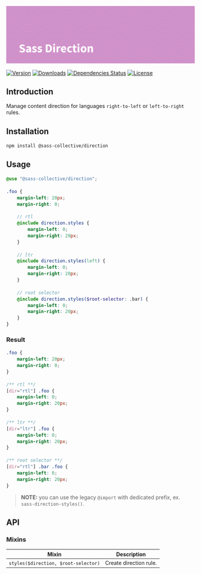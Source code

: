 ![Sass Direction](.github/banner.png)

[![Version](https://flat.badgen.net/npm/v/@sass-collective/direction)](https://www.npmjs.com/package/@sass-collective/direction)
[![Downloads](https://flat.badgen.net/npm/dt/@sass-collective/direction)](https://www.npmjs.com/package/@sass-collective/direction)
[![Dependencies Status](https://david-dm.org/sass-collective/sass-collective/status.svg?style=flat-square&path=packages/direction)](https://david-dm.org/sass-collective/sass-collective?path=packages/direction)
[![License](https://flat.badgen.net/github/license/sass-collective/sass-collective)](https://flat.badgen.net/github/license/sass-collective/sass-collective)

## Introduction

Manage content direction for languages `right-to-left` or `left-to-right` rules.

## Installation

```shell
npm install @sass-collective/direction
```

## Usage

```scss
@use "@sass-collective/direction";

.foo {
    margin-left: 20px;
    margin-right: 0;

    // rtl
    @include direction.styles {
        margin-left: 0;
        margin-right: 20px;
    }

    // ltr
    @include direction.styles(left) {
        margin-left: 0;
        margin-right: 20px;
    }

    // root selector
    @include direction.styles($root-selector: .bar) {
        margin-left: 0;
        margin-right: 20px;
    }
}
```

### Result

```css
.foo {
    margin-left: 20px;
    margin-right: 0;
}

/** rtl **/
[dir="rtl"] .foo {
    margin-left: 0;
    margin-right: 20px;
}

/** ltr **/
[dir="ltr"] .foo {
    margin-left: 0;
    margin-right: 20px;
}

/** root selector **/
[dir="rtl"] .bar .foo {
    margin-left: 0;
    margin-right: 20px;
}
```

> **NOTE:** you can use the legacy `@import` with dedicated prefix, ex. `sass-direction-styles()`.

## API

### Mixins

| Mixin | Description |
| --- | --- |
| `styles($direction, $root-selector)` | Create direction rule. |
